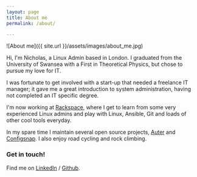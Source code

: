 ```yaml
---
layout: page
title: About me
permalink: /about/

---
```


![About me]({{ site.url }}/assets/images/about_me.jpg)

Hi, I'm Nicholas, a Linux Admin based in London. I graduated from the University
of Swansea with a First in Theoretical Physics, but chose to pursue my love for
IT.

I was fortunate to get involved with a start-up that needed a freelance IT
manager; it gave me a great introduction to system administration, having not
completed an IT specific degree.

I'm now working at [Rackspace][rackspace], where I get to learn from some very
experienced Linux admins and play with Linux, Ansible, Git and loads
of other cool tools everyday.

In my spare time I maintain several open source projects,
[Auter](https://github.com/rackerlabs/auter) and
[Configsnap](https://github.com/rackerlabs/configsnap). I also enjoy road
cycling and rock climbing.

### Get in touch!

Find me on [LinkedIn][linkedin] / [Github][github].

[rackspace]: https://www.rackspace.co.uk
[linkedin]: https://www.linkedin.com/in/nickrhodes1
[github]: https://github.com/nrhodes91
